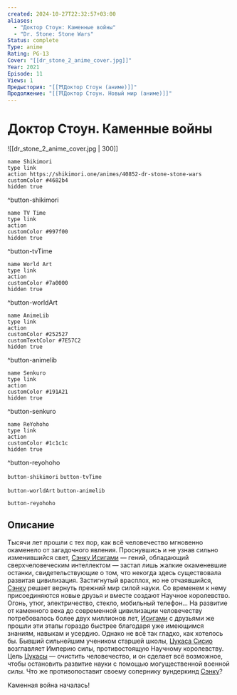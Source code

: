 ```yaml
---
created: 2024-10-27T22:32:57+03:00
aliases:
  - "Доктор Стоун: Каменные войны"
  - "Dr. Stone: Stone Wars"
Status: complete
Type: anime
Rating: PG-13
Cover: "[[dr_stone_2_anime_cover.jpg]]"
Year: 2021
Episode: 11
Views: 1
Предыстория: "[[⛩️Доктор Стоун (аниме)]]"
Продолжение: "[[⛩️Доктор Стоун. Новый мир (аниме)]]"
---
```


# Доктор Стоун. Каменные войны

![[dr_stone_2_anime_cover.jpg | 300]]

```button
name Shikimori
type link
action https://shikimori.one/animes/40852-dr-stone-stone-wars
customColor #4682b4
hidden true
```
^button-shikimori

```button
name TV Time
type link
action 
customColor #997f00
hidden true
```
^button-tvTime

```button
name World Art
type link
action 
customColor #7a0000
hidden true
```
^button-worldArt

```button
name AnimeLib
type link
action 
customColor #252527
customTextColor #7E57C2
hidden true
```
^button-animelib

```button
name Senkuro
type link
action 
customColor #191A21
hidden true
```
^button-senkuro

```button
name ReYohoho
type link
action 
customColor #1c1c1c
hidden true
```
^button-reyohoho



`button-shikimori` `button-tvTime`

`button-worldArt` `button-animelib`

`button-reyohoho`

## Описание

Тысячи лет прошли с тех пор, как всё человечество мгновенно окаменело от загадочного явления. Проснувшись и не узнав сильно изменившийся свет, [Сэнку Исигами](https://shikimori.one/characters/148984-senkuu-ishigami) — гений, обладающий сверхчеловеческим интеллектом — застал лишь жалкие окаменевшие останки, свидетельствующие о том, что некогда здесь существовала развитая цивилизация. Застигнутый врасплох, но не отчаявшийся, [Сэнку](https://shikimori.one/characters/148984-senkuu-ishigami) решает вернуть прежний мир силой науки. Со временем к нему присоединяются новые друзья и вместе создают Научное королевство. Огонь, утюг, электричество, стекло, мобильный телефон... На развитие от каменного века до современной цивилизации человечеству потребовалось более двух миллионов лет, [Исигами](https://shikimori.one/characters/148984-senkuu-ishigami) с друзьями же прошли эти этапы гораздо быстрее благодаря уже имеющимся знаниям, навыкам и усердию. Однако не всё так гладко, как хотелось бы. Бывший сильнейшим учеником старшей школы, [Цукаса Сисио](https://shikimori.one/characters/149444-tsukasa-shishiou) возглавляет Империю силы, противостоящую Научному королевству. Цель [Цукасы](https://shikimori.one/characters/149444-tsukasa-shishiou) — очистить человечество, и он сделает всё возможное, чтобы остановить развитие науки с помощью могущественной военной силы. Что же противопоставит своему сопернику вундеркинд [Сэнку](https://shikimori.one/characters/148984-senkuu-ishigami)?

Каменная война началась!
